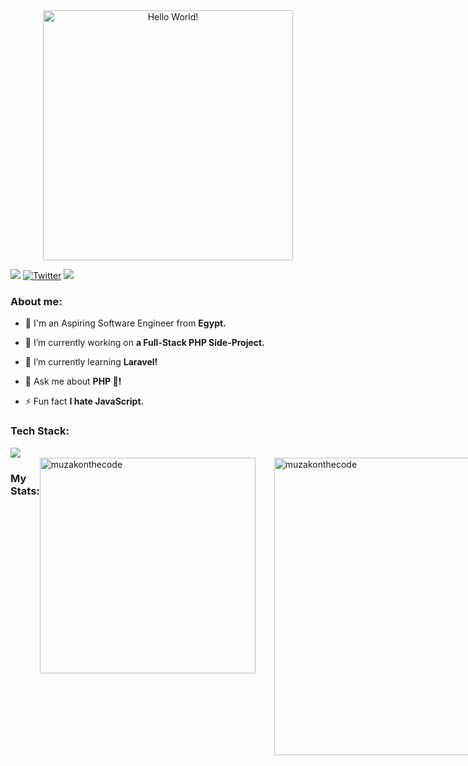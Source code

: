 <div style="text-align: center;"> 
  <img width="400" src="https://readme-typing-svg.herokuapp.com?font=JetBrains+Mono&weight=600&size=30&duration=2500&width=535&lines=Hi,+I'm+Muhammad;Here's+What+I+do;Web+Development;App+Development;HACKING+as+a+hobby"  alt="Hello World!"/>
</div>

![](https://komarev.com/ghpvc/?username=muzakonthecode&color=blueviolet)
[![Twitter](https://img.shields.io/twitter/url/https/twitter.com/muzakonthecode.svg?style=social&label=Follow%20%40muzakonthecode)](https://twitter.com/muzakonthecode)
![](https://www.codewars.com/users/muzakonthecode/badges/micro)

<h3 align="left">About me:</h3>

- 👨 I'm an Aspiring Software Engineer from **Egypt.**

- 🔭 I’m currently working on **a Full-Stack PHP Side-Project.**

- 🌱 I’m currently learning **Laravel!**

- 💬 Ask me about **PHP 🐘!**

- ⚡ Fun fact **I hate JavaScript.**

<div>
  <h3 align="left">Tech Stack:</h3>
  <div align="left">
    <img src="https://skillicons.dev/icons?i=html,css,tailwind,js,vue,php,laravel,mysql,git,linux" />
  </div>
</div>

<div style="display: flex;" align="left">
  <h3 align="left">My Stats:</h3>
  <img width="345" style="margin-right: 30px;" src="https://github-readme-stats.vercel.app/api/top-langs?username=muzakonthecode&theme=gotham&show_icons=true&locale=en&layout=compact&hide_border=true" alt="muzakonthecode" />
  <img width="476" src="https://github-readme-stats.vercel.app/api?username=muzakonthecode&theme=gotham&show_icons=true&locale=en&hide_border=true" alt="muzakonthecode" />
  <img align="center" src="https://github-readme-streak-stats.herokuapp.com/?user=muzakonthecode&theme=gotham&hide_border=true" alt="muzakonthecode" />
</div>
